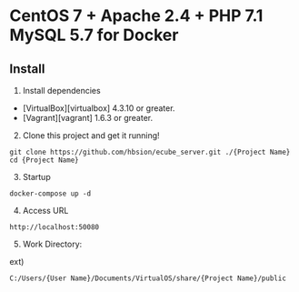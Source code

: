 # CentOS 7 + Apache 2.4 + PHP 7.1 MySQL 5.7 for Docker

## Install

1) Install dependencies

* [VirtualBox][virtualbox] 4.3.10 or greater.
* [Vagrant][vagrant] 1.6.3 or greater.

2) Clone this project and get it running!

```
git clone https://github.com/hbsion/ecube_server.git ./{Project Name}
cd {Project Name}
```

3) Startup

```
docker-compose up -d
```

4) Access URL

```
http://localhost:50080
```


5) Work Directory:

ext)
```
C:/Users/{User Name}/Documents/VirtualOS/share/{Project Name}/public
```
